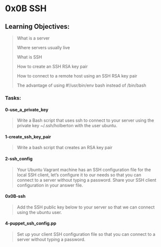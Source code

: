 #  0x0B SSH

## Learning Objectives:

> What is a server
>
> Where servers usually live
>
> What is SSH
>
> How to create an SSH RSA key pair
>
> How to connect to a remote host using an SSH RSA key pair
>
> The advantage of using #!/usr/bin/env bash instead of /bin/bash

### Tasks:

#### 0-use_a_private_key
> Write a Bash script that uses ssh to connect to your server using the private key ~/.ssh/holberton with the user ubuntu.

#### 1-create_ssh_key_pair
> Write a bash script that creates an RSA key pair

#### 2-ssh_config
> Your Ubuntu Vagrant machine has an SSH configuration file for the local SSH client, let’s configure it to our needs so that you can connect to a server without typing a password. Share your SSH client configuration in your answer file.

#### 0x0B-ssh
> Add the SSH public key below to your server so that we can connect using the ubuntu user.

#### 4-puppet_ssh_config.pp
> Set up your client SSH configuration file so that you can connect to a server without typing a password.
